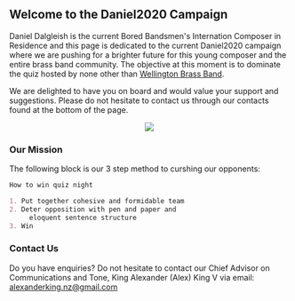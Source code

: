 ## Welcome to the Daniel2020 Campaign

Daniel Dalgleish is the current Bored Bandsmen's Internation Composer in Residence and this page is dedicated to the current Daniel2020 campaign where we are pushing for a brighter future for this young composer and the entire brass band community. The objective at this moment is to dominate the quiz hosted by none other than [Wellington Brass Band](http://www.wellingtonbrass.net.nz/).

We are delighted to have you on board and would value your support and suggestions. Please do not hesitate to contact us through our contacts found at the bottom of the page.
<p align="center">
  <img src= "https://media-exp1.licdn.com/dms/image/C5103AQFxZKsZ_yr_Hg/profile-displayphoto-shrink_200_200/0?e=1592438400&v=beta&t=ZPR1m_70gR0mkYUaqXeEh5QFc91nNPZqNnhbuB4BWGA"/>
</p>


### Our Mission

The following block is our 3 step method to curshing our opponents:

```markdown
How to win quiz night

1. Put together cohesive and formidable team
2. Deter opposition with pen and paper and 
     eloquent sentence structure
3. Win
```


### Contact Us

Do you have enquiries?
Do not hesitate to contact our Chief Advisor on Communications and Tone, King Alexander (Alex) King V via email:
alexanderking.nz@gmail.com
